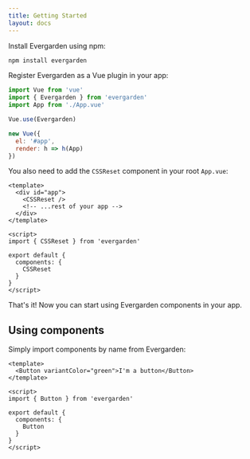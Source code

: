 ```yaml
---
title: Getting Started
layout: docs
---
```


Install Evergarden using npm:

```bash
npm install evergarden
```

Register Evergarden as a Vue plugin in your app:

```js
import Vue from 'vue'
import { Evergarden } from 'evergarden'
import App from './App.vue'

Vue.use(Evergarden)

new Vue({
  el: '#app',
  render: h => h(App)
})
```

You also need to add the `CSSReset` component in your root `App.vue`:

```vue
<template>
  <div id="app">
    <CSSReset />
    <!-- ...rest of your app -->
  </div>
</template>

<script>
import { CSSReset } from 'evergarden'

export default {
  components: {
    CSSReset
  }
}
</script>
```

That's it! Now you can start using Evergarden components in your app.

## Using components

Simply import components by name from Evergarden:

```vue
<template>
  <Button variantColor="green">I'm a button</Button>
</template>

<script>
import { Button } from 'evergarden'

export default {
  components: {
    Button
  }
}
</script>
```